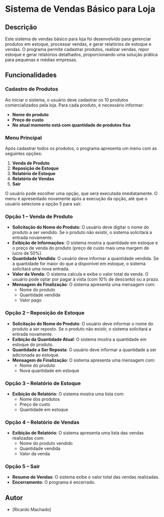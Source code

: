 # Sistema de Vendas Básico para Loja

## Descrição

Este sistema de vendas básico para loja foi desenvolvido para gerenciar produtos em estoque, processar vendas, e gerar relatórios de estoque e vendas. O programa permite cadastrar produtos, realizar vendas, repor estoque e gerar relatórios detalhados, proporcionando uma solução prática para pequenas e médias empresas.

## Funcionalidades

### Cadastro de Produtos

Ao iniciar o sistema, o usuário deve cadastrar os 10 produtos comercializados pela loja. Para cada produto, é necessário informar:

- **Nome do produto**
- **Preço de custo**
- **No atual momento está com quantidade de produtos fixa**

### Menu Principal

Após cadastrar todos os produtos, o programa apresenta um menu com as seguintes opções:

1. **Venda de Produto**
2. **Reposição de Estoque**
3. **Relatório de Estoque**
4. **Relatório de Vendas**
5. **Sair**

O usuário pode escolher uma opção, que será executada imediatamente. O menu é apresentado novamente após a execução da opção, até que o usuário selecione a opção 5 para sair.

### Opção 1 – Venda de Produto

- **Solicitação do Nome do Produto**: O usuário deve digitar o nome do produto a ser vendido. Se o produto não existir, o sistema solicitará a entrada novamente.
- **Exibição de Informações**: O sistema mostra a quantidade em estoque e o preço de venda do produto (preço de custo mais uma margem de lucro de 50%).
- **Quantidade Vendida**: O usuário deve informar a quantidade vendida. Se a quantidade for maior do que a disponível em estoque, o sistema solicitará uma nova entrada.
- **Valor da Venda**: O sistema calcula e exibe o valor total da venda. O usuário pode optar por pagar à vista (com 10% de desconto) ou a prazo.
- **Mensagem de Finalização**: O sistema apresenta uma mensagem com:
  - Nome do produto
  - Quantidade vendida
  - Valor pago

### Opção 2 – Reposição de Estoque

- **Solicitação do Nome do Produto**: O usuário deve informar o nome do produto a ser reposto. Se o produto não existir, o sistema solicitará a entrada novamente.
- **Exibição da Quantidade Atual**: O sistema mostra a quantidade em estoque do produto.
- **Quantidade a Ser Reposta**: O usuário deve informar a quantidade a ser adicionada ao estoque.
- **Mensagem de Finalização**: O sistema apresenta uma mensagem com:
  - Nome do produto
  - Nova quantidade em estoque

### Opção 3 – Relatório de Estoque

- **Exibição de Relatório**: O sistema mostra uma lista com:
  - Nome dos produtos
  - Preço de custo
  - Quantidade em estoque

### Opção 4 – Relatório de Vendas

- **Exibição de Relatório**: O sistema apresenta uma lista das vendas realizadas com:
  - Nome do produto vendido
  - Quantidade vendida
  - Valor da venda

### Opção 5 – Sair

- **Resumo de Vendas**: O sistema exibe o valor total das vendas realizadas.
- **Encerramento**: O programa é encerrado.


## Autor

- [Ricardo Machado]


